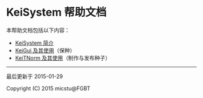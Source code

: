 # KeiSystem 帮助文档

本帮助文档包括以下内容：

- [KeiSystem 简介](./general.htm)
- [KeiGui 及其使用](./gui.htm)（保种）
- [KeiTNorm 及其使用](./tnorm.htm)（制作与发布种子）

------

最后更新于 2015-01-29

Copyright (C) 2015 micstu@FGBT